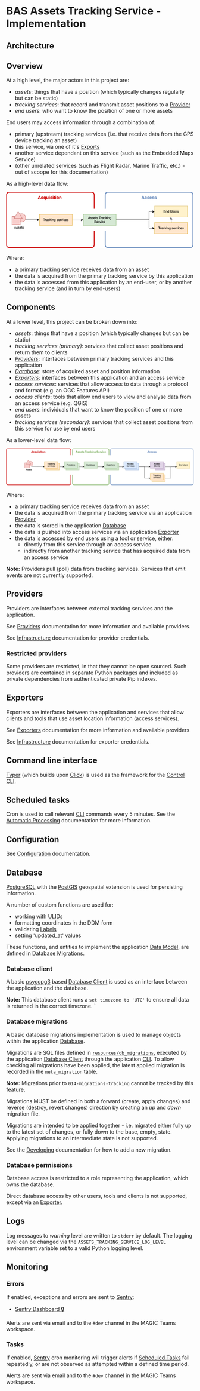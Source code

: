 # BAS Assets Tracking Service - Implementation

## Architecture

## Overview

At a high level, the major actors in this project are:

- *assets*: things that have a position (which typically changes regularly but can be static)
- *tracking services*: that record and transmit asset positions to a [Provider](#providers)
- *end users*: who want to know the position of one or more assets

End users may access information through a combination of:

- primary (upstream) tracking services (i.e. that receive data from the GPS device tracking an asset)
- this service, via one of it's [Exports](#exporters)
- another service dependant on this service (such as the Embedded Maps Service)
- (other unrelated services (such as Flight Radar, Marine Traffic, etc.) - out of scoope for this documentation)

As a high-level data flow:

![high](./img/architecture-high.png)

Where:
- a primary tracking service receives data from an asset
- the data is acquired from the primary tracking service by this application
- the data is accessed from this application by an end-user, or by another tracking service (and in turn by end-users)

## Components

At a lower level, this project can be broken down into:

- *assets*: things that have a position (which typically changes but can be static)
- *tracking services (primary)*: services that collect asset positions and return them to clients
- [*Providers*](#providers): interfaces between primary tracking services and this application
- [*Database*](#database): store of acquired asset and position information
- [*Exporters*](#exporters): interfaces between this application and an access service
- *access services*: services that allow access to data through a protocol and format (e.g. an OGC Features API)
- *access clients*: tools that allow end users to view and analyse data from an access service (e.g. QGIS)
- *end users*: individuals that want to know the position of one or more assets
- *tracking services (secondary)*: services that collect asset positions from this service for use by end users

As a lower-level data flow:

![low](./img/architecture-low.png)

Where:
- a primary tracking service receives data from an asset
- the data is acquired from the primary tracking service via an application [Provider](#providers)
- the data is stored in the application [Database](#database)
- the data is pushed into access services via an application [Exporter](#exporters)
- the data is accessed by end users using a tool or service, either:
  - directly from this service through an access service
  - indirectly from another tracking service that has acquired data from an access service

**Note:** Providers pull (poll) data from tracking services. Services that emit events are not currently supported.

## Providers

Providers are interfaces between external tracking services and the application.

See [Providers](./providers.md) documentation for more information and available providers.

See [Infrastructure](./infrastructure.md#providers) documentation for provider credentials.

### Restricted providers

Some providers are restricted, in that they cannot be open sourced. Such providers are contained in separate Python
packages and included as private dependencies from authenticated private Pip indexes.

## Exporters

Exporters are interfaces between the application and services that allow clients and tools that use asset location
information (access services).

See [Exporters](./exporters.md) documentation for more information and available providers.

See [Infrastructure](./infrastructure.md#exporters) documentation for exporter credentials.

## Command line interface

[Typer](https://typer.tiangolo.com/) (which builds upon [Click](https://click.palletsprojects.com)) is used as the
framework for the [Control CLI](./cli-reference.md).

## Scheduled tasks

Cron is used to call relevant [CLI](#command-line-interface) commands every 5 minutes. See the
[Automatic Processing](../README.md#automatic-processing) documentation for more information.

## Configuration

See [Configuration](./config.md) documentation.

## Database

[PostgreSQL](https://www.postgresql.org) with the [PostGIS](https://postgis.net) geospatial extension is used for
persisting information.

A number of custom functions are used for:

- working with [ULIDs](https://github.com/ulid/spec)
- formatting coordinates in the DDM form
- validating [Labels](./data-model.md#labels-validation)
- setting 'updated_at' values

These functions, and entities to implement the application [Data Model](./data-model.md), are defined in
[Database Migrations](#database-migrations).

### Database client

A basic [psycopg3](https://www.psycopg.org/psycopg3/) based [Database Client](../src/assets_tracking_service/db.py) is
used as an interface between the application and the database.

**Note:** This database client runs a `set timezone to 'UTC'` to ensure all data is returned in the correct timezone.
`
### Database migrations

A basic database migrations implementation is used to manage objects within the application [Database](#database).

Migrations are SQL files defined in [`resources/db_migrations`](../src/assets_tracking_service/resources/db_migrations),
executed by the application [Database Client](#database-client) through the application [CLI](#command-line-interface). To allow checking all migrations
have been applied, the latest applied migration is recorded in the `meta_migration` table.

**Note:** Migrations prior to `014-migrations-tracking` cannot be tracked by this feature.

Migrations MUST be defined in both a forward (create, apply changes) and reverse (destroy, revert changes) direction
by creating an *up* and *down* migration file.

Migrations are intended to be applied together - i.e. migrated either fully up to the latest set of changes, or fully
down to the base, empty, state. Applying migrations to an intermediate state is not supported.

See the [Developing](./dev.md#adding-database-migrations) documentation for how to add a new migration.

### Database permissions

Database access is restricted to a role representing the application, which owns the database.

Direct database access by other users, tools and clients is not supported, except via an [Exporter](#exporters).

## Logs

Log messages to *warning* level are written to `stderr` by default. The logging level can be changed via the
`ASSETS_TRACKING_SERVICE_LOG_LEVEL` environment variable set to a valid Python logging level.

## Monitoring

### Errors

If enabled, exceptions and errors are sent to [Sentry](https://sentry.io):

- [Sentry Dashboard 🔒](https://antarctica.sentry.io/issues/?project=4507581411229696)

Alerts are sent via email and to the `#dev` channel in the MAGIC Teams workspace.

### Tasks

If enabled, [Sentry](https://sentry.io) cron monitoring will trigger alerts if [Scheduled Tasks](#scheduled-tasks) fail
repeatedly, or are not observed as attempted within a defined time period.

Alerts are sent via email and to the `#dev` channel in the MAGIC Teams workspace.
